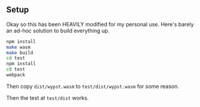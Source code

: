 ## Setup

Okay so this has been HEAVILY modified for my personal use. Here's barely an ad-hoc solution to build everything up.

```sh
npm install
make wasm
make build
cd test
npm install
cd test
webpack
```
Then copy `dist/wypst.wasm` to `test/dist/wypst.wasm` for some reason.

Then the test at `test/dist` works.
